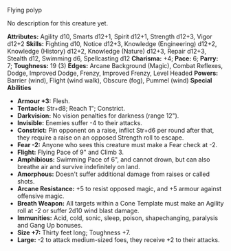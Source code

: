 Flying polyp

No description for this creature yet.

**Attributes:** Agility d10, Smarts d12+1, Spirit d12+1, Strength d12+3,
Vigor d12+2
**Skills:** Fighting d10, Notice d12+3, Knowledge (Engineering) d12+2,
Knowledge (History) d12+2, Knowledge (Nature) d12+3, Repair d12+3,
Stealth d12, Swimming d6, Spellcasting d12
**Charisma:** +4; **Pace:** 6; **Parry:** 7; **Toughness:** 19 (3)
**Edges:** Arcane Background (Magic), Combat Reflexes, Dodge, Improved
Dodge, Frenzy, Improved Frenzy, Level Headed
**Powers:** Barrier (wind), Flight (wind walk), Obscure (fog), Pummel
(wind)
**Special Abilities**
- **Armour +3:** Flesh.
- **Tentacle:** Str+d8; Reach 1"; Constrict.
- **Darkvision:** No vision penalties for darkness (range 12").
- **Invisible:** Enemies suffer -4 to their attacks.
- **Constrict:** Pin opponent on a raise, inflict Str+d6 per round after
that, they require a raise on an opposed Strength roll to escape.
- **Fear -2:** Anyone who sees this creature must make a Fear check at
-2.
- **Flight:** Flying Pace of 9" and Climb 3.
- **Amphibious:** Swimming Pace of 6", and cannot drown, but can also
breathe air and survive indefinitely on land.
- **Amorphous:** Doesn't suffer additional damage from raises or called
shots.
- **Arcane Resistance:** +5 to resist opposed magic, and +5 armour
against offensive magic.
- **Breath Weapon:** All targets within a Cone Template must make an
Agility roll at -2 or suffer 2d10 wind blast damage.
- **Immunities:** Acid, cold, sonic, sleep, poison, shapechanging,
paralysis and Gang Up bonuses.
- **Size +7:** Thirty feet long; Toughness +7.
- **Large:** -2 to attack medium-sized foes, they receive +2 to their
attacks.

